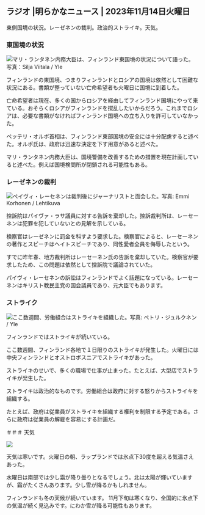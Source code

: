## ラジオ \|明らかなニュース \| 2023年11月14日火曜日

東側国境の状況。レーゼネンの裁判。政治的ストライキ。天気。

### 東国境の状況

![マリ・ランタネン内務大臣は、フィンランド東国境の状況について語った。写真：Silja Viitala / Yle](https://images.cdn.yle.fi/image/upload/c_crop,h_2035,w_3619,x_0,y_102/ar_1.7777777777777777,c_fill,g_faces,h_675,w_1200/dpr_1.0/q_auto:eco/f_auto/fl_lossy/v1699539222/39-1186974652d2d84065b6)

フィンランドの東国境、つまりフィンランドとロシアの国境は依然として困難な状況にある。書類が整っていない亡命希望者も火曜日に国境に到着した。

亡命希望者は現在、多くの国からロシアを経由してフィンランド国境にやって来ている。おそらくロシアがフィンランドを撹乱したいからだろう。これまでロシアは、必要な書類がなければフィンランド国境への立ち入りを許可していなかった。

ペッテリ・オルポ首相は、フィンランド東部国境の安全には十分配慮すると述べた。オルポ氏は、政府は迅速な決定を下す用意があると述べた。

マリ・ランタネン内務大臣は、国境警備を改善するための措置を現在計画していると述べた。例えば国境検問所が閉鎖される可能性もある。

### レーゼネンの裁判

![ペイヴィ・レーセネンは裁判後にジャーナリストと面会した。写真: Emmi Korhonen / Lehtikuva](https://images.cdn.yle.fi/image/upload/c_crop,h_2874,w_5110,x_10,y_131/ar_1.7777777777777777,c_fill,g_faces,h_675,w_1200/dpr_1.0/q_auto:eco/f_auto/fl_lossy/v1699970382/39-1200146655334491cf27)

控訴院はパイヴァ・ラサ議員に対する告訴を棄却した。控訴裁判所は、レーセーネンは犯罪を犯していないとの見解を示している。

検察官はレーゼネンに罰金を科すよう要求した。検察官によると、レーセーネンの著作とスピーチはヘイトスピーチであり、同性愛者全員を侮辱したという。

すでに昨年春、地方裁判所はレーセーネン氏の告訴を棄却していた。検察官が要求したため、この問題は依然として控訴院で議論されていた。

パイヴィ・レーセネンの訴訟はフィンランドでよく話題になっている。レーセーネンはキリスト教民主党の国会議員であり、元大臣でもあります。

### ストライク

![ここ数週間、労働組合はストライキを組織した。写真: ペトリ・ジュルクネン / Yle ](https://images.cdn.yle.fi/image/upload/c_crop,h_2268,w_4031,x_0,y_79/ar_1.7777777777777777,c_fill,g_faces,h_675,w_1200/dpr_1.0/q_auto:eco/f_auto/fl_lossy/v1699516057/39-1197941654c8e0786a42)

フィンランドではストライキが続いている。

ここ数週間、フィンランド各地で１日限りのストライキが発生した。火曜日には中央フィンランドとオストロボスニアでストライキがあった。

ストライキのせいで、多くの職場で仕事が止まった。たとえば、大型店でストライキが発生した。

ストライキは政治的なものです。労働組合は政府に対する怒りからストライキを組織する。

たとえば、政府は従業員がストライキを組織する権利を制限する予定である。さらに政府は従業員の解雇を容易にする計画だ。

＃＃＃ 天気

![](https://images.cdn.yle.fi/image/upload/c_crop,h_1080,w_1919,x_0,y_0/ar_1.7777777777777777,c_fill,g_faces,h_675,w_1200/dpr_1.0/q_auto:eco/f_auto/fl_lossy/v1699978341/39-120060665539c47bcdf6)

天気は寒いです。火曜日の朝、ラップランドでは氷点下30度を超える気温さえあった。

水曜日は南部では少し霜が降り曇りとなるでしょう。北は太陽が輝いていますが、霜がたくさんあります。少し雪が降るかもしれません。

フィンランドも冬の天候が続いています。 11月下旬は寒くなり、全国的に氷点下の気温が続く見込みです。にわか雪が降る可能性もあります。
